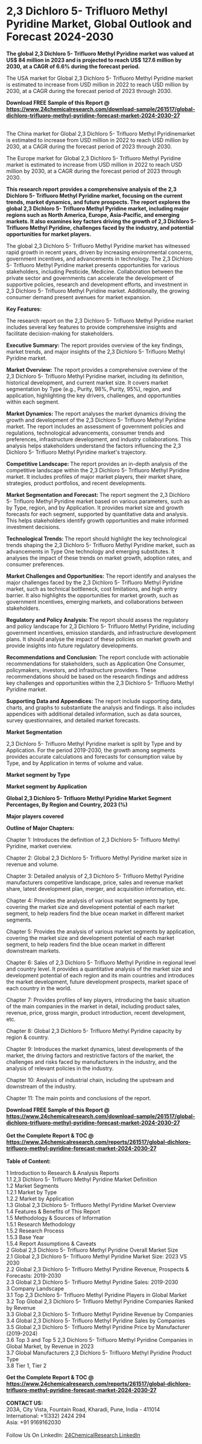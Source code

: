 <h1>2,3 Dichloro 5- Trifluoro Methyl Pyridine Market, Global Outlook and Forecast 2024-2030</h1><p><strong>The global 2,3 Dichloro 5- Trifluoro Methyl Pyridine market was valued at US$ 84 million in 2023 and is projected to reach US$ 127.6 million by 2030, at a CAGR of 6.6% during the forecast period.</strong></p><p>
</p><p>The USA market for Global 2,3 Dichloro 5- Trifluoro Methyl Pyridine market is estimated to increase from USD million in 2022 to reach USD million by 2030, at a CAGR during the forecast period of 2023 through 2030.</p><div><b>Download FREE Sample of this Report @ 
            <a href="https://www.24chemicalresearch.com/download-sample/261517/global-dichloro-trifluoro-methyl-pyridine-forecast-market-2024-2030-27">
            https://www.24chemicalresearch.com/download-sample/261517/global-dichloro-trifluoro-methyl-pyridine-forecast-market-2024-2030-27</a></b></div><br><p>
</p><p>The China market for Global 2,3 Dichloro 5- Trifluoro Methyl Pyridinemarket is estimated to increase from USD million in 2022 to reach USD million by 2030, at a CAGR during the forecast period of 2023 through 2030.</p><p>
</p><p>The Europe market for Global 2,3 Dichloro 5- Trifluoro Methyl Pyridine market is estimated to increase from USD million in 2022 to reach USD million by 2030, at a CAGR during the forecast period of 2023 through 2030.</p><p>
</p><p><strong>This research report provides a comprehensive analysis of the 2,3 Dichloro 5- Trifluoro Methyl Pyridine market, focusing on the current trends, market dynamics, and future prospects. The report explores the global 2,3 Dichloro 5- Trifluoro Methyl Pyridine market, including major regions such as North America, Europe, Asia-Pacific, and emerging markets. It also examines key factors driving the growth of 2,3 Dichloro 5- Trifluoro Methyl Pyridine, challenges faced by the industry, and potential opportunities for market players.</strong></p><p>
The global 2,3 Dichloro 5- Trifluoro Methyl Pyridine market has witnessed rapid growth in recent years, driven by increasing environmental concerns, government incentives, and advancements in technology. The 2,3 Dichloro 5- Trifluoro Methyl Pyridine market presents opportunities for various stakeholders, including Pesticide, Medicine. Collaboration between the private sector and governments can accelerate the development of supportive policies, research and development efforts, and investment in 2,3 Dichloro 5- Trifluoro Methyl Pyridine market. Additionally, the growing consumer demand present avenues for market expansion.</p><p>
<strong>Key Features:</strong></p><p>
The research report on the 2,3 Dichloro 5- Trifluoro Methyl Pyridine market includes several key features to provide comprehensive insights and facilitate decision-making for stakeholders.</p><p>
<strong>Executive Summary: </strong>The report provides overview of the key findings, market trends, and major insights of the 2,3 Dichloro 5- Trifluoro Methyl Pyridine market.</p><p>
<strong>Market Overview:</strong> The report provides a comprehensive overview of the 2,3 Dichloro 5- Trifluoro Methyl Pyridine market, including its definition, historical development, and current market size. It covers market segmentation by Type (e.g., Purity, 98%, Purity, 95%), region, and application, highlighting the key drivers, challenges, and opportunities within each segment.</p><p>
<strong>Market Dynamics: </strong>The report analyses the market dynamics driving the growth and development of the 2,3 Dichloro 5- Trifluoro Methyl Pyridine market. The report includes an assessment of government policies and regulations, technological advancements, consumer trends and preferences, infrastructure development, and industry collaborations. This analysis helps stakeholders understand the factors influencing the 2,3 Dichloro 5- Trifluoro Methyl Pyridine market's trajectory.</p><p>
<strong>Competitive Landscape: </strong>The report provides an in-depth analysis of the competitive landscape within the 2,3 Dichloro 5- Trifluoro Methyl Pyridine market. It includes profiles of major market players, their market share, strategies, product portfolios, and recent developments.</p><p>
<strong>Market Segmentation and Forecast: </strong>The report segment the 2,3 Dichloro 5- Trifluoro Methyl Pyridine market based on various parameters, such as by Type, region, and by Application. It provides market size and growth forecasts for each segment, supported by quantitative data and analysis. This helps stakeholders identify growth opportunities and make informed investment decisions.</p><p>
<strong>Technological Trends: </strong>The report should highlight the key technological trends shaping the 2,3 Dichloro 5- Trifluoro Methyl Pyridine market, such as advancements in Type One technology and emerging substitutes. It analyses the impact of these trends on market growth, adoption rates, and consumer preferences.</p><p>
<strong>Market Challenges and Opportunities:</strong> The report identify and analyses the major challenges faced by the 2,3 Dichloro 5- Trifluoro Methyl Pyridine market, such as technical bottleneck, cost limitations, and high entry barrier. It also highlights the opportunities for market growth, such as government incentives, emerging markets, and collaborations between stakeholders.</p><p>
<strong>Regulatory and Policy Analysis: T</strong>he report should assess the regulatory and policy landscape for 2,3 Dichloro 5- Trifluoro Methyl Pyridine, including government incentives, emission standards, and infrastructure development plans. It should analyse the impact of these policies on market growth and provide insights into future regulatory developments.</p><p>
<strong>Recommendations and Conclusion</strong>: The report conclude with actionable recommendations for stakeholders, such as Application One Consumer, policymakers, investors, and infrastructure providers. These recommendations should be based on the research findings and address key challenges and opportunities within the 2,3 Dichloro 5- Trifluoro Methyl Pyridine market.</p><p>
<strong>Supporting Data and Appendices: </strong>The report include supporting data, charts, and graphs to substantiate the analysis and findings. It also includes appendices with additional detailed information, such as data sources, survey questionnaires, and detailed market forecasts.</p><p>
<strong>Market Segmentation</strong></p><p>
2,3 Dichloro 5- Trifluoro Methyl Pyridine market is split by Type and by Application. For the period 2019-2030, the growth among segments provides accurate calculations and forecasts for consumption value by Type, and by Application in terms of volume and value.</p><p>
<strong>Market segment by Type</strong></p><p>
</p><p>
</p><p><strong>Market segment by Application</strong></p><p>
</p><p>
</p><p><strong>Global 2,3 Dichloro 5- Trifluoro Methyl Pyridine Market Segment Percentages, By Region and Country, 2023 (%)</strong></p><p>
</p><p>
</p><p><strong>Major players covered</strong></p><p>
</p><p>
</p><p><strong>Outline of Major Chapters:</strong></p><p>
Chapter 1: Introduces the definition of 2,3 Dichloro 5- Trifluoro Methyl Pyridine, market overview.</p><p>
Chapter 2: Global 2,3 Dichloro 5- Trifluoro Methyl Pyridine market size in revenue and volume.</p><p>
Chapter 3: Detailed analysis of 2,3 Dichloro 5- Trifluoro Methyl Pyridine manufacturers competitive landscape, price, sales and revenue market share, latest development plan, merger, and acquisition information, etc.</p><p>
Chapter 4: Provides the analysis of various market segments by type, covering the market size and development potential of each market segment, to help readers find the blue ocean market in different market segments.</p><p>
Chapter 5: Provides the analysis of various market segments by application, covering the market size and development potential of each market segment, to help readers find the blue ocean market in different downstream markets.</p><p>
Chapter 6: Sales of 2,3 Dichloro 5- Trifluoro Methyl Pyridine in regional level and country level. It provides a quantitative analysis of the market size and development potential of each region and its main countries and introduces the market development, future development prospects, market space of each country in the world.</p><p>
Chapter 7: Provides profiles of key players, introducing the basic situation of the main companies in the market in detail, including product sales, revenue, price, gross margin, product introduction, recent development, etc.</p><p>
Chapter 8: Global 2,3 Dichloro 5- Trifluoro Methyl Pyridine capacity by region &amp; country.</p><p>
Chapter 9: Introduces the market dynamics, latest developments of the market, the driving factors and restrictive factors of the market, the challenges and risks faced by manufacturers in the industry, and the analysis of relevant policies in the industry.</p><p>
Chapter 10: Analysis of industrial chain, including the upstream and downstream of the industry.</p><p>
Chapter 11: The main points and conclusions of the report.</p><div><b>Download FREE Sample of this Report @ 
            <a href="https://www.24chemicalresearch.com/download-sample/261517/global-dichloro-trifluoro-methyl-pyridine-forecast-market-2024-2030-27">
            https://www.24chemicalresearch.com/download-sample/261517/global-dichloro-trifluoro-methyl-pyridine-forecast-market-2024-2030-27</a></b></div><br><div><b>Get the Complete Report & TOC @ 
            <a href="https://www.24chemicalresearch.com/reports/261517/global-dichloro-trifluoro-methyl-pyridine-forecast-market-2024-2030-27">
            https://www.24chemicalresearch.com/reports/261517/global-dichloro-trifluoro-methyl-pyridine-forecast-market-2024-2030-27</a></b></div><br>
            <b>Table of Content:</b><p>1 Introduction to Research & Analysis Reports<br />
    1.1 2,3 Dichloro 5- Trifluoro Methyl Pyridine Market Definition<br />
    1.2 Market Segments<br />
        1.2.1 Market by Type<br />
        1.2.2 Market by Application<br />
    1.3 Global 2,3 Dichloro 5- Trifluoro Methyl Pyridine Market Overview<br />
    1.4 Features & Benefits of This Report<br />
    1.5 Methodology & Sources of Information<br />
        1.5.1 Research Methodology<br />
        1.5.2 Research Process<br />
        1.5.3 Base Year<br />
        1.5.4 Report Assumptions & Caveats<br />
2 Global 2,3 Dichloro 5- Trifluoro Methyl Pyridine Overall Market Size<br />
    2.1 Global 2,3 Dichloro 5- Trifluoro Methyl Pyridine Market Size: 2023 VS 2030<br />
    2.2 Global 2,3 Dichloro 5- Trifluoro Methyl Pyridine Revenue, Prospects & Forecasts: 2019-2030<br />
    2.3 Global 2,3 Dichloro 5- Trifluoro Methyl Pyridine Sales: 2019-2030<br />
3 Company Landscape<br />
    3.1 Top 2,3 Dichloro 5- Trifluoro Methyl Pyridine Players in Global Market<br />
    3.2 Top Global 2,3 Dichloro 5- Trifluoro Methyl Pyridine Companies Ranked by Revenue<br />
    3.3 Global 2,3 Dichloro 5- Trifluoro Methyl Pyridine Revenue by Companies<br />
    3.4 Global 2,3 Dichloro 5- Trifluoro Methyl Pyridine Sales by Companies<br />
    3.5 Global 2,3 Dichloro 5- Trifluoro Methyl Pyridine Price by Manufacturer (2019-2024)<br />
    3.6 Top 3 and Top 5 2,3 Dichloro 5- Trifluoro Methyl Pyridine Companies in Global Market, by Revenue in 2023<br />
    3.7 Global Manufacturers 2,3 Dichloro 5- Trifluoro Methyl Pyridine Product Type<br />
    3.8 Tier 1, Tier 2</p><div><b>Get the Complete Report & TOC @ 
            <a href="https://www.24chemicalresearch.com/reports/261517/global-dichloro-trifluoro-methyl-pyridine-forecast-market-2024-2030-27">
            https://www.24chemicalresearch.com/reports/261517/global-dichloro-trifluoro-methyl-pyridine-forecast-market-2024-2030-27</a></b></div><br><b>CONTACT US:</b><br>
            203A, City Vista, Fountain Road, Kharadi, Pune, India - 411014<br>
            International: +1(332) 2424 294<br>
            Asia: +91 9169162030 <br><br>
            Follow Us On LinkedIn: <a href="https://www.linkedin.com/company/24chemicalresearch/">24ChemicalResearch LinkedIn</a>